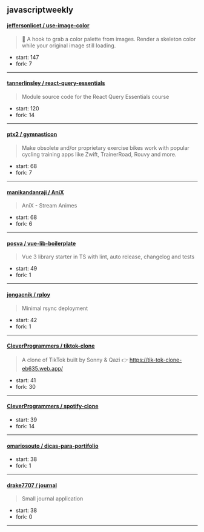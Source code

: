 ## javascriptweekly

#### [jeffersonlicet / use-image-color](https://github.com/jeffersonlicet/use-image-color)

> 🎨 A hook to grab a color palette from images. Render a skeleton color while your original image still loading.

+ start: 147
+ fork: 7

----


#### [tannerlinsley / react-query-essentials](https://github.com/tannerlinsley/react-query-essentials)

> Module source code for the React Query Essentials course

+ start: 120
+ fork: 14

----


#### [ptx2 / gymnasticon](https://github.com/ptx2/gymnasticon)

> Make obsolete and/or proprietary exercise bikes work with popular cycling training apps like Zwift, TrainerRoad, Rouvy and more.

+ start: 68
+ fork: 7

----


#### [manikandanraji / AniX](https://github.com/manikandanraji/AniX)

> AniX - Stream Animes

+ start: 68
+ fork: 6

----


#### [posva / vue-lib-boilerplate](https://github.com/posva/vue-lib-boilerplate)

> Vue 3 library starter in TS with lint, auto release, changelog and tests

+ start: 49
+ fork: 1

----


#### [jongacnik / rploy](https://github.com/jongacnik/rploy)

> Minimal rsync deployment

+ start: 42
+ fork: 1

----


#### [CleverProgrammers / tiktok-clone](https://github.com/CleverProgrammers/tiktok-clone)

> A clone of TikTok built by Sonny & Qazi 👉 https://tik-tok-clone-eb635.web.app/

+ start: 41
+ fork: 30

----


#### [CleverProgrammers / spotify-clone](https://github.com/CleverProgrammers/spotify-clone)

> 

+ start: 39
+ fork: 14

----


#### [omariosouto / dicas-para-portifolio](https://github.com/omariosouto/dicas-para-portifolio)

> 

+ start: 38
+ fork: 1

----


#### [drake7707 / journal](https://github.com/drake7707/journal)

> Small journal application

+ start: 38
+ fork: 0

----

